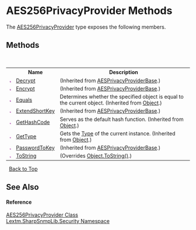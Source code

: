 # AES256PrivacyProvider Methods
 

The <a href="T_Lextm_SharpSnmpLib_Security_AES256PrivacyProvider">AES256PrivacyProvider</a> type exposes the following members.


## Methods
&nbsp;<table><tr><th></th><th>Name</th><th>Description</th></tr><tr><td>![Public method](media/pubmethod.gif "Public method")</td><td><a href="M_Lextm_SharpSnmpLib_Security_AESPrivacyProviderBase_Decrypt">Decrypt</a></td><td> (Inherited from <a href="T_Lextm_SharpSnmpLib_Security_AESPrivacyProviderBase">AESPrivacyProviderBase</a>.)</td></tr><tr><td>![Public method](media/pubmethod.gif "Public method")</td><td><a href="M_Lextm_SharpSnmpLib_Security_AESPrivacyProviderBase_Encrypt">Encrypt</a></td><td> (Inherited from <a href="T_Lextm_SharpSnmpLib_Security_AESPrivacyProviderBase">AESPrivacyProviderBase</a>.)</td></tr><tr><td>![Public method](media/pubmethod.gif "Public method")</td><td><a href="https://docs.microsoft.com/dotnet/api/system.object.equals#System_Object_Equals_System_Object_" target="_blank" rel="noopener noreferrer">Equals</a></td><td>
Determines whether the specified object is equal to the current object.
 (Inherited from <a href="https://docs.microsoft.com/dotnet/api/system.object" target="_blank" rel="noopener noreferrer">Object</a>.)</td></tr><tr><td>![Public method](media/pubmethod.gif "Public method")</td><td><a href="M_Lextm_SharpSnmpLib_Security_AESPrivacyProviderBase_ExtendShortKey">ExtendShortKey</a></td><td> (Inherited from <a href="T_Lextm_SharpSnmpLib_Security_AESPrivacyProviderBase">AESPrivacyProviderBase</a>.)</td></tr><tr><td>![Public method](media/pubmethod.gif "Public method")</td><td><a href="https://docs.microsoft.com/dotnet/api/system.object.gethashcode#System_Object_GetHashCode" target="_blank" rel="noopener noreferrer">GetHashCode</a></td><td>
Serves as the default hash function.
 (Inherited from <a href="https://docs.microsoft.com/dotnet/api/system.object" target="_blank" rel="noopener noreferrer">Object</a>.)</td></tr><tr><td>![Public method](media/pubmethod.gif "Public method")</td><td><a href="https://docs.microsoft.com/dotnet/api/system.object.gettype#System_Object_GetType" target="_blank" rel="noopener noreferrer">GetType</a></td><td>
Gets the <a href="https://docs.microsoft.com/dotnet/api/system.type" target="_blank" rel="noopener noreferrer">Type</a> of the current instance.
 (Inherited from <a href="https://docs.microsoft.com/dotnet/api/system.object" target="_blank" rel="noopener noreferrer">Object</a>.)</td></tr><tr><td>![Public method](media/pubmethod.gif "Public method")</td><td><a href="M_Lextm_SharpSnmpLib_Security_AESPrivacyProviderBase_PasswordToKey">PasswordToKey</a></td><td> (Inherited from <a href="T_Lextm_SharpSnmpLib_Security_AESPrivacyProviderBase">AESPrivacyProviderBase</a>.)</td></tr><tr><td>![Public method](media/pubmethod.gif "Public method")</td><td><a href="M_Lextm_SharpSnmpLib_Security_AES256PrivacyProvider_ToString">ToString</a></td><td> (Overrides <a href="https://docs.microsoft.com/dotnet/api/system.object.tostring#System_Object_ToString" target="_blank" rel="noopener noreferrer">Object.ToString()</a>.)</td></tr></table>&nbsp;
<a href="#aes256privacyprovider-methods">Back to Top</a>

## See Also


#### Reference
<a href="T_Lextm_SharpSnmpLib_Security_AES256PrivacyProvider">AES256PrivacyProvider Class</a><br /><a href="N_Lextm_SharpSnmpLib_Security">Lextm.SharpSnmpLib.Security Namespace</a><br />